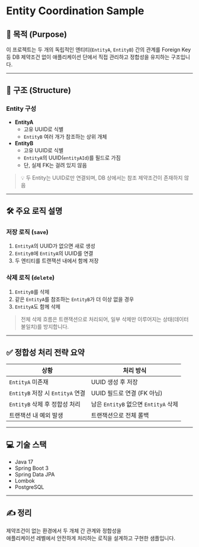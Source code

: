 # Entity Coordination Sample

## 🧠 목적 (Purpose)

이 프로젝트는 두 개의 독립적인 엔티티(`EntityA`, `EntityB`) 간의 관계를 Foreign Key 등 DB 제약조건 없이 애플리케이션 단에서 직접 관리하고 정합성을 유지하는 구조입니다.

---

## 📐 구조 (Structure)

### Entity 구성

- **EntityA**
    - 고유 UUID로 식별
    - `EntityB` 여러 개가 참조하는 상위 개체
- **EntityB**
    - 고유 UUID로 식별
    - `EntityA`의 UUID(`entityAId`)를 필드로 가짐
    - 단, 실제 FK는 걸려 있지 않음

> 💡 두 Entity는 UUID로만 연결되며, DB 상에서는 참조 제약조건이 존재하지 않음

---

## 🛠 주요 로직 설명

### 저장 로직 (`save`)

1. `EntityA`의 UUID가 없으면 새로 생성
2. `EntityB`에 `EntityA`의 UUID를 연결
3. 두 엔티티를 트랜잭션 내에서 함께 저장

### 삭제 로직 (`delete`)

1. `EntityB`를 삭제
2. 같은 `EntityA`를 참조하는 `EntityB`가 더 이상 없을 경우
3. `EntityA`도 함께 삭제

> 전체 삭제 흐름은 트랜잭션으로 처리되어, 일부 삭제만 이루어지는 상태(데이터 불일치)를 방지합니다.

---

## ✅ 정합성 처리 전략 요약

| 상황                              | 처리 방식 |
|---------------------------------|-----------|
| `EntityA` 미존재                   | UUID 생성 후 저장 |
| `EntityB` 저장 시 `EntityA` 연결     | UUID 필드로 연결 (FK 아님) |
| `EntityB` 삭제 후 정합성 처리           | 남은 `EntityB` 없으면 `EntityA` 삭제 |
| 트랜잭션 내 예외 발생                             | 트랜잭션으로 전체 롤백 |

---

## 💻 기술 스택

- Java 17
- Spring Boot 3
- Spring Data JPA
- Lombok
- PostgreSQL

---

## ✍️ 정리

제약조건이 없는 환경에서 두 개체 간 관계와 정합성을  
애플리케이션 레벨에서 안전하게 처리하는 로직을 설계하고 구현한 샘플입니다.

